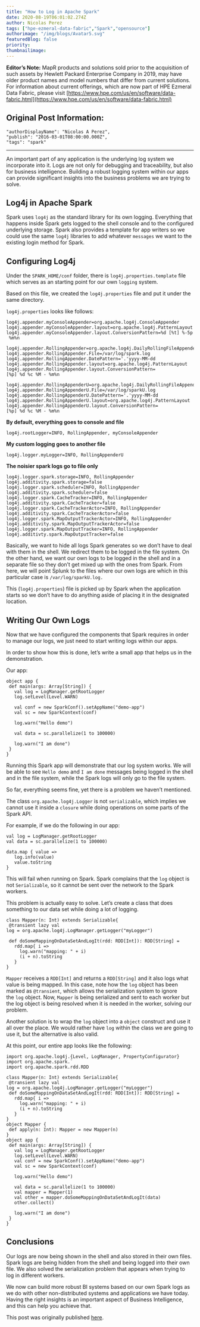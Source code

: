 ```yaml
---
title: "How to Log in Apache Spark"
date: 2020-08-19T06:01:02.274Z
author: Nicolas Perez 
tags: ["hpe-ezmeral-data-fabric","Spark","opensource"]
authorimage: "/img/blogs/Avatar5.svg"
featuredBlog: false
priority:
thumbnailimage:
---
```

**Editor’s Note:** MapR products and solutions sold prior to the acquisition of such assets by Hewlett Packard Enterprise Company in 2019, may have older product names and model numbers that differ from current solutions. For information about current offerings, which are now part of HPE Ezmeral Data Fabric, please visit [https://www.hpe.com/us/en/software/data-fabric.html](https://www.hpe.com/us/en/software/data-fabric.html)

## Original Post Information:
```
"authorDisplayName": "Nicolas A Perez",
"publish": "2016-03-01T08:00:00.000Z",
"tags": "spark"
```
---

An important part of any application is the underlying log system we incorporate into it. Logs are not only for debugging and traceability, but also for business intelligence. Building a robust logging system within our apps can provide significant insights into the business problems we are trying to solve.

## Log4j in Apache Spark

Spark uses `log4j` as the standard library for its own logging. Everything that happens inside Spark gets logged to the shell console and to the configured underlying storage. Spark also provides a template for app writers so we could use the same `log4j` libraries to add whatever `messages` we want to the existing login method for Spark.

## Configuring Log4j

Under the `SPARK_HOME/conf` folder, there is `log4j.properties.template` file which serves as an starting point for our own `logging` system.

Based on this file, we created the `log4j.properties` file and put it under the same directory.

`log4j.properties` looks like follows:

```
log4j.appender.myConsoleAppender=org.apache.log4j.ConsoleAppender  
log4j.appender.myConsoleAppender.layout=org.apache.log4j.PatternLayout  
log4j.appender.myConsoleAppender.layout.ConversionPattern=%d [%t] %-5p %c - %m%n  

log4j.appender.RollingAppender=org.apache.log4j.DailyRollingFileAppender  
log4j.appender.RollingAppender.File=/var/log/spark.log  
log4j.appender.RollingAppender.DatePattern='.'yyyy-MM-dd  
log4j.appender.RollingAppender.layout=org.apache.log4j.PatternLayout  
log4j.appender.RollingAppender.layout.ConversionPattern=[%p] %d %c %M - %m%n  

log4j.appender.RollingAppenderU=org.apache.log4j.DailyRollingFileAppender  
log4j.appender.RollingAppenderU.File=/var/log/sparkU.log  
log4j.appender.RollingAppenderU.DatePattern='.'yyyy-MM-dd  
log4j.appender.RollingAppenderU.layout=org.apache.log4j.PatternLayout  
log4j.appender.RollingAppenderU.layout.ConversionPattern=[%p] %d %c %M - %m%n  
```

**By default, everything goes to console and file**
```
log4j.rootLogger=INFO, RollingAppender, myConsoleAppender  
```

**My custom logging goes to another file**
```
log4j.logger.myLogger=INFO, RollingAppenderU  
```

**The noisier spark logs go to file only**
```
log4j.logger.spark.storage=INFO, RollingAppender  
log4j.additivity.spark.storage=false  
log4j.logger.spark.scheduler=INFO, RollingAppender  
log4j.additivity.spark.scheduler=false  
log4j.logger.spark.CacheTracker=INFO, RollingAppender  
log4j.additivity.spark.CacheTracker=false  
log4j.logger.spark.CacheTrackerActor=INFO, RollingAppender  
log4j.additivity.spark.CacheTrackerActor=false  
log4j.logger.spark.MapOutputTrackerActor=INFO, RollingAppender  
log4j.additivity.spark.MapOutputTrackerActor=false  
log4j.logger.spark.MapOutputTracker=INFO, RollingAppender  
log4j.additivty.spark.MapOutputTracker=false
```

Basically, we want to hide all logs Spark generates so we don’t have to deal with them in the shell. We redirect them to be logged in the file system. On the other hand, we want our own logs to be logged in the shell and in a separate file so they don’t get mixed up with the ones from Spark. From here, we will point Splunk to the files where our own logs are which in this particular case is `/var/log/sparkU.log.`

This (`log4j.properties`) file is picked up by Spark when the application starts so we don’t have to do anything aside of placing it in the designated location.

## Writing Our Own Logs

Now that we have configured the components that Spark requires in order to manage our logs, we just need to start writing logs within our apps.

In order to show how this is done, let’s write a small app that helps us in the demonstration.

Our app:

```
object app {  
 def main(args: Array[String]) {  
   val log = LogManager.getRootLogger  
   log.setLevel(Level.WARN)  

   val conf = new SparkConf().setAppName("demo-app")  
   val sc = new SparkContext(conf)  

   log.warn("Hello demo")  

   val data = sc.parallelize(1 to 100000)  

   log.warn("I am done")  
 }  
}
```

Running this Spark app will demonstrate that our log system works. We will be able to see `Hello demo` and `I am done` messages being logged in the shell and in the file system, while the Spark logs will only go to the file system.

So far, everything seems fine, yet there is a problem we haven’t mentioned.

The class `org.apache.log4j.Logger` is not `serializable`, which implies we cannot use it inside a `closure` while doing operations on some parts of the Spark API.

For example, if we do the following in our app:

```
val log = LogManager.getRootLogger  
val data = sc.parallelize(1 to 100000)  

data.map { value =>   
   log.info(value)  
   value.toString  
}
```

This will fail when running on Spark. Spark complains that the `log` object is not `Serializable`, so it cannot be sent over the network to the Spark workers.

This problem is actually easy to solve. Let’s create a class that does something to our data set while doing a lot of logging.

```
class Mapper(n: Int) extends Serializable{  
 @transient lazy val log = org.apache.log4j.LogManager.getLogger("myLogger")  

 def doSomeMappingOnDataSetAndLogIt(rdd: RDD[Int]): RDD[String] =  
   rdd.map{ i =>  
     log.warn("mapping: " + i)  
     (i + n).toString  
   }  
}
```

`Mapper` receives a `RDD[Int]` and returns a `RDD[String]` and it also logs what value is being mapped. In this case, note how the `log` object has been marked as `@transient`, which allows the serialization system to ignore the `log` object. Now, `Mapper` is being serialized and sent to each worker but the log object is being resolved when it is needed in the worker, solving our problem.

Another solution is to wrap the `log` object into a `object` construct and use it all over the place. We would rather have `log` within the class we are going to use it, but the alternative is also valid.

At this point, our entire app looks like the following:

```
import org.apache.log4j.{Level, LogManager, PropertyConfigurator}  
import org.apache.spark.`  
import org.apache.spark.rdd.RDD  

class Mapper(n: Int) extends Serializable{  
 @transient lazy val log = org.apache.log4j.LogManager.getLogger("myLogger")  
 def doSomeMappingOnDataSetAndLogIt(rdd: RDD[Int]): RDD[String] =  
   rdd.map{ i =>  
     log.warn("mapping: " + i)  
     (i + n).toString  
   }  
}  
object Mapper {  
 def apply(n: Int): Mapper = new Mapper(n)  
}  
object app {  
 def main(args: Array[String]) {  
   val log = LogManager.getRootLogger  
   log.setLevel(Level.WARN)  
   val conf = new SparkConf().setAppName("demo-app")  
   val sc = new SparkContext(conf)  

   log.warn("Hello demo")  

   val data = sc.parallelize(1 to 100000)  
   val mapper = Mapper(1)  
   val other = mapper.doSomeMappingOnDataSetAndLogIt(data)  
   other.collect()  

   log.warn("I am done")  
 }  
}
```

## Conclusions

Our logs are now being shown in the shell and also stored in their own files. Spark logs are being hidden from the shell and being logged into their own file. We also solved the serialization problem that appears when trying to log in different workers.

We now can build more robust BI systems based on our own Spark logs as we do with other non-distributed systems and applications we have today. Having the right insights is an important aspect of Business Intelligence, and this can help you achieve that.

This post was originally published <a target='\_blank'  href='https://medium.com/@anicolaspp/how-to-log-in-apache-spark-f4204fad78a#.xo31z5vrd'>here</a>.